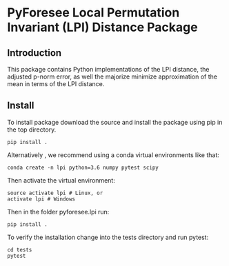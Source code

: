 # PyForesee Local Permutation Invariant (LPI) Distance Package

## Introduction
This package contains Python implementations of the LPI distance, the adjusted p-norm error, as well the majorize minimize approximation of the mean in terms of the LPI distance.

## Install

To install package download the source and install the package using pip in the top directory. 
```
pip install .
```

Alternatively , we recommend using a conda virtual environments like that:
```
conda create -n lpi python=3.6 numpy pytest scipy
```

Then activate the virtual environment:
```
source activate lpi # Linux, or
activate lpi # Windows
```
Then in the folder pyforesee.lpi run:
```
pip install .
```

To verify the installation change into the tests directory and run pytest:
```
cd tests
pytest
```